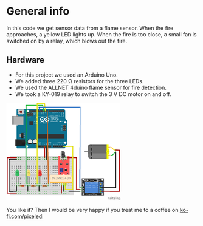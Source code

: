 # General info

In this code we get sensor data from a flame sensor. When the fire approaches, a yellow LED lights up. 
When the fire is too close, a small fan is switched on by a relay, which blows out the fire. 

## Hardware
- For this project we used an Arduino Uno.
- We added three 220 Ω resistors for the three LEDs.
- We used the ALLNET 4duino flame sensor for fire detection.
- We took a KY-019 relay to switch the 3 V DC motor on and off.

<img src="https://github.com/pixelEDI/TikTok-Projects/blob/main/4_FlameSensor/02FlameSensor_Steckplatine.png?raw=true" width="300">


You like it? Then I would be very happy if you treat me to a coffee on [ko-fi.com/pixeledi](https://www.ko-fi.com/pixeledi)
